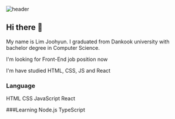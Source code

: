 ![header](https://capsule-render.vercel.app/api?type=waving&color=auto&height=300&section=header&text=Welcome%20to%20Joohyun's%20Github!&fontSize=30)

## Hi there 👋

My name is Lim Joohyun. I graduated from Dankook university with bachelor degree in Computer Science.

I'm looking for Front-End job position now

I'm have studied HTML, CSS, JS and React


### Language
HTML
CSS
JavaScript
React

###Learning
Node.js TypeScript


<!--
**Sweetpotatopizza/Sweetpotatopizza** is a ✨ _special_ ✨ repository because its `README.md` (this file) appears on your GitHub profile.

Here are some ideas to get you started:

- 🔭 I’m currently working on ...
- 🌱 I’m currently learning ...
- 👯 I’m looking to collaborate on ...
- 🤔 I’m looking for help with ...
- 💬 Ask me about ...
- 📫 How to reach me: ...
- 😄 Pronouns: ...
- ⚡ Fun fact: ...
-->
